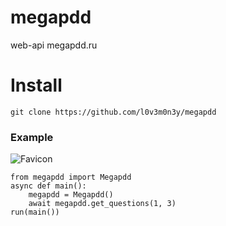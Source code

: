 # megapdd
web-api megapdd.ru
# Install
```
git clone https://github.com/l0v3m0n3y/megapdd
```

### Example

<img src="https://megapdd.ru/img/favicon.png" alt="Favicon">

```python3
from megapdd import Megapdd
async def main():
    megapdd = Megapdd()
    await megapdd.get_questions(1, 3)
run(main())
```
</img>
